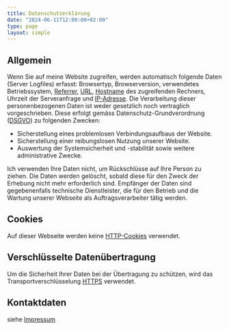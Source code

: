 ```yaml
---
title: Datenschutzerklärung
date: "2024-06-11T12:00:00+02:00"
type: page
layout: simple
---
```


## Allgemein

Wenn Sie auf meine Website zugreifen, werden automatisch folgende Daten (Server Logfiles) erfasst: Browsertyp, Browserversion, verwendetes Betriebssystem, [Referrer](https://de.wikipedia.org/wiki/Referrer), [URL](https://de.wikipedia.org/wiki/Uniform_Resource_Locator), [Hostname](https://de.wikipedia.org/wiki/Hostname) des zugreifenden Rechners, Uhrzeit der Serveranfrage und [IP-Adresse](https://de.wikipedia.org/wiki/IP-Adresse).
Die Verarbeitung dieser personenbezogenen Daten ist weder gesetzlich noch vertraglich vorgeschrieben. Diese erfolgt gemäss Datenschutz-Grundverordnung ([DSGVO](https://de.wikipedia.org/wiki/Datenschutz-Grundverordnung)) zu folgenden Zwecken:

- Sicherstellung eines problemlosen Verbindungsaufbaus der Website.
- Sicherstellung einer reibungslosen Nutzung unserer Website.
- Auswertung der Systemsicherheit und -stabilität sowie weitere administrative Zwecke.

Ich verwenden Ihre Daten nicht, um Rückschlüsse auf Ihre Person zu ziehen. Die Daten werden gelöscht, sobald diese für den Zweck der Erhebung nicht mehr erforderlich sind. Empfänger der Daten sind gegebenenfalls technische Dienstleister, die für den Betrieb und die Wartung unserer Webseite als Auftragsverarbeiter tätig werden.

## Cookies

Auf dieser Webseite werden keine [HTTP-Cookies](https://de.wikipedia.org/wiki/HTTP-Cookie) verwendet.

## Verschlüsselte Datenübertragung

Um die Sicherheit Ihrer Daten bei der Übertragung zu schützen, wird das Transportverschlüsselung [HTTPS](https://de.wikipedia.org/wiki/Hypertext_Transfer_Protocol_Secure) verwendet.

## Kontaktdaten

siehe [Impressum](../impressum/)
